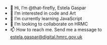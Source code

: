 - 👋 Hi, I’m @that-firefly, Estela Gaspar
- 👀 I’m interested in code and Art
- 🌱 I’m currently learning JavaScript
- 💞️ I’m looking to collaborate on HRMC
- 📫 How to reach me. Send me a message to estela.gaspar@digital.hmrc.gov.uk

<!---
that-firefly/that-firefly is a ✨ special ✨ repository because its `README.md` (this file) appears on your GitHub profile.
You can click the Preview link to take a look at your changes.
--->
